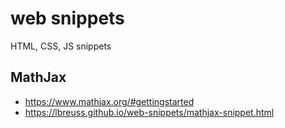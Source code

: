 # web snippets
HTML, CSS, JS snippets
## MathJax
* https://www.mathjax.org/#gettingstarted
* https://lbreuss.github.io/web-snippets/mathjax-snippet.html
